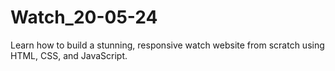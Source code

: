 # Watch_20-05-24
Learn how to build a stunning, responsive watch website from scratch using HTML, CSS, and JavaScript.
